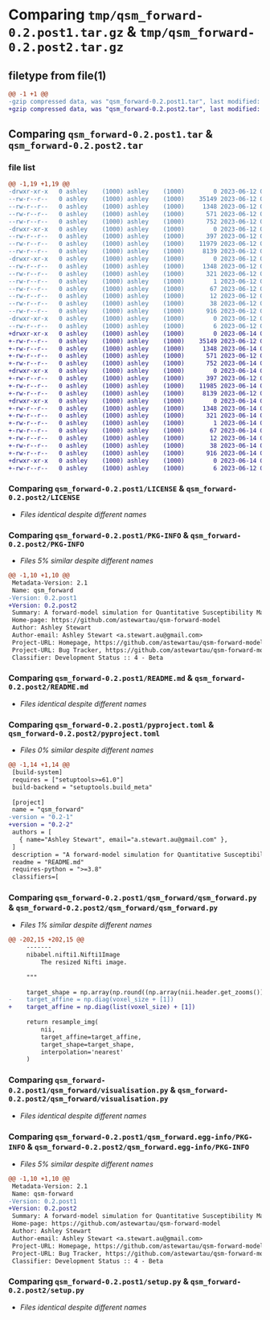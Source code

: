 # Comparing `tmp/qsm_forward-0.2.post1.tar.gz` & `tmp/qsm_forward-0.2.post2.tar.gz`

## filetype from file(1)

```diff
@@ -1 +1 @@
-gzip compressed data, was "qsm_forward-0.2.post1.tar", last modified: Mon Jun 12 07:02:25 2023, max compression
+gzip compressed data, was "qsm_forward-0.2.post2.tar", last modified: Wed Jun 14 02:05:05 2023, max compression
```

## Comparing `qsm_forward-0.2.post1.tar` & `qsm_forward-0.2.post2.tar`

### file list

```diff
@@ -1,19 +1,19 @@
-drwxr-xr-x   0 ashley    (1000) ashley    (1000)        0 2023-06-12 07:02:25.984252 qsm_forward-0.2.post1/
--rw-r--r--   0 ashley    (1000) ashley    (1000)    35149 2023-06-12 05:17:28.000000 qsm_forward-0.2.post1/LICENSE
--rw-r--r--   0 ashley    (1000) ashley    (1000)     1348 2023-06-12 07:02:25.984252 qsm_forward-0.2.post1/PKG-INFO
--rw-r--r--   0 ashley    (1000) ashley    (1000)      571 2023-06-12 04:37:47.000000 qsm_forward-0.2.post1/README.md
--rw-r--r--   0 ashley    (1000) ashley    (1000)      752 2023-06-12 07:02:11.000000 qsm_forward-0.2.post1/pyproject.toml
-drwxr-xr-x   0 ashley    (1000) ashley    (1000)        0 2023-06-12 07:02:25.984252 qsm_forward-0.2.post1/qsm_forward/
--rw-r--r--   0 ashley    (1000) ashley    (1000)      397 2023-06-12 05:17:28.000000 qsm_forward-0.2.post1/qsm_forward/__init__.py
--rw-r--r--   0 ashley    (1000) ashley    (1000)    11979 2023-06-12 05:17:28.000000 qsm_forward-0.2.post1/qsm_forward/qsm_forward.py
--rw-r--r--   0 ashley    (1000) ashley    (1000)     8139 2023-06-12 05:17:28.000000 qsm_forward-0.2.post1/qsm_forward/visualisation.py
-drwxr-xr-x   0 ashley    (1000) ashley    (1000)        0 2023-06-12 07:02:25.984252 qsm_forward-0.2.post1/qsm_forward.egg-info/
--rw-r--r--   0 ashley    (1000) ashley    (1000)     1348 2023-06-12 07:02:25.000000 qsm_forward-0.2.post1/qsm_forward.egg-info/PKG-INFO
--rw-r--r--   0 ashley    (1000) ashley    (1000)      321 2023-06-12 07:02:25.000000 qsm_forward-0.2.post1/qsm_forward.egg-info/SOURCES.txt
--rw-r--r--   0 ashley    (1000) ashley    (1000)        1 2023-06-12 07:02:25.000000 qsm_forward-0.2.post1/qsm_forward.egg-info/dependency_links.txt
--rw-r--r--   0 ashley    (1000) ashley    (1000)       67 2023-06-12 07:02:25.000000 qsm_forward-0.2.post1/qsm_forward.egg-info/requires.txt
--rw-r--r--   0 ashley    (1000) ashley    (1000)       12 2023-06-12 07:02:25.000000 qsm_forward-0.2.post1/qsm_forward.egg-info/top_level.txt
--rw-r--r--   0 ashley    (1000) ashley    (1000)       38 2023-06-12 07:02:25.984252 qsm_forward-0.2.post1/setup.cfg
--rw-r--r--   0 ashley    (1000) ashley    (1000)      916 2023-06-12 07:02:07.000000 qsm_forward-0.2.post1/setup.py
-drwxr-xr-x   0 ashley    (1000) ashley    (1000)        0 2023-06-12 07:02:25.984252 qsm_forward-0.2.post1/tests/
--rw-r--r--   0 ashley    (1000) ashley    (1000)        6 2023-06-12 05:17:28.000000 qsm_forward-0.2.post1/tests/test_qsm_forward.py
+drwxr-xr-x   0 ashley    (1000) ashley    (1000)        0 2023-06-14 02:05:05.004993 qsm_forward-0.2.post2/
+-rw-r--r--   0 ashley    (1000) ashley    (1000)    35149 2023-06-12 05:17:28.000000 qsm_forward-0.2.post2/LICENSE
+-rw-r--r--   0 ashley    (1000) ashley    (1000)     1348 2023-06-14 02:05:05.004993 qsm_forward-0.2.post2/PKG-INFO
+-rw-r--r--   0 ashley    (1000) ashley    (1000)      571 2023-06-12 04:37:47.000000 qsm_forward-0.2.post2/README.md
+-rw-r--r--   0 ashley    (1000) ashley    (1000)      752 2023-06-14 02:03:58.000000 qsm_forward-0.2.post2/pyproject.toml
+drwxr-xr-x   0 ashley    (1000) ashley    (1000)        0 2023-06-14 02:05:05.001659 qsm_forward-0.2.post2/qsm_forward/
+-rw-r--r--   0 ashley    (1000) ashley    (1000)      397 2023-06-12 05:17:28.000000 qsm_forward-0.2.post2/qsm_forward/__init__.py
+-rw-r--r--   0 ashley    (1000) ashley    (1000)    11985 2023-06-14 02:03:24.000000 qsm_forward-0.2.post2/qsm_forward/qsm_forward.py
+-rw-r--r--   0 ashley    (1000) ashley    (1000)     8139 2023-06-12 05:17:28.000000 qsm_forward-0.2.post2/qsm_forward/visualisation.py
+drwxr-xr-x   0 ashley    (1000) ashley    (1000)        0 2023-06-14 02:05:05.004993 qsm_forward-0.2.post2/qsm_forward.egg-info/
+-rw-r--r--   0 ashley    (1000) ashley    (1000)     1348 2023-06-14 02:05:04.000000 qsm_forward-0.2.post2/qsm_forward.egg-info/PKG-INFO
+-rw-r--r--   0 ashley    (1000) ashley    (1000)      321 2023-06-14 02:05:04.000000 qsm_forward-0.2.post2/qsm_forward.egg-info/SOURCES.txt
+-rw-r--r--   0 ashley    (1000) ashley    (1000)        1 2023-06-14 02:05:04.000000 qsm_forward-0.2.post2/qsm_forward.egg-info/dependency_links.txt
+-rw-r--r--   0 ashley    (1000) ashley    (1000)       67 2023-06-14 02:05:04.000000 qsm_forward-0.2.post2/qsm_forward.egg-info/requires.txt
+-rw-r--r--   0 ashley    (1000) ashley    (1000)       12 2023-06-14 02:05:04.000000 qsm_forward-0.2.post2/qsm_forward.egg-info/top_level.txt
+-rw-r--r--   0 ashley    (1000) ashley    (1000)       38 2023-06-14 02:05:05.004993 qsm_forward-0.2.post2/setup.cfg
+-rw-r--r--   0 ashley    (1000) ashley    (1000)      916 2023-06-14 02:04:09.000000 qsm_forward-0.2.post2/setup.py
+drwxr-xr-x   0 ashley    (1000) ashley    (1000)        0 2023-06-14 02:05:05.004993 qsm_forward-0.2.post2/tests/
+-rw-r--r--   0 ashley    (1000) ashley    (1000)        6 2023-06-12 05:17:28.000000 qsm_forward-0.2.post2/tests/test_qsm_forward.py
```

### Comparing `qsm_forward-0.2.post1/LICENSE` & `qsm_forward-0.2.post2/LICENSE`

 * *Files identical despite different names*

### Comparing `qsm_forward-0.2.post1/PKG-INFO` & `qsm_forward-0.2.post2/PKG-INFO`

 * *Files 5% similar despite different names*

```diff
@@ -1,10 +1,10 @@
 Metadata-Version: 2.1
 Name: qsm_forward
-Version: 0.2.post1
+Version: 0.2.post2
 Summary: A forward-model simulation for Quantitative Susceptibility Mapping
 Home-page: https://github.com/astewartau/qsm-forward-model
 Author: Ashley Stewart
 Author-email: Ashley Stewart <a.stewart.au@gmail.com>
 Project-URL: Homepage, https://github.com/astewartau/qsm-forward-model
 Project-URL: Bug Tracker, https://github.com/astewartau/qsm-forward-model/issues
 Classifier: Development Status :: 4 - Beta
```

### Comparing `qsm_forward-0.2.post1/README.md` & `qsm_forward-0.2.post2/README.md`

 * *Files identical despite different names*

### Comparing `qsm_forward-0.2.post1/pyproject.toml` & `qsm_forward-0.2.post2/pyproject.toml`

 * *Files 0% similar despite different names*

```diff
@@ -1,14 +1,14 @@
 [build-system]
 requires = ["setuptools>=61.0"]
 build-backend = "setuptools.build_meta"
 
 [project]
 name = "qsm_forward"
-version = "0.2-1"
+version = "0.2-2"
 authors = [
   { name="Ashley Stewart", email="a.stewart.au@gmail.com" },
 ]
 description = "A forward-model simulation for Quantitative Susceptibility Mapping"
 readme = "README.md"
 requires-python = ">=3.8"
 classifiers=[
```

### Comparing `qsm_forward-0.2.post1/qsm_forward/qsm_forward.py` & `qsm_forward-0.2.post2/qsm_forward/qsm_forward.py`

 * *Files 1% similar despite different names*

```diff
@@ -202,15 +202,15 @@
     -------
     nibabel.nifti1.Nifti1Image
         The resized Nifti image.
 
     """
     
     target_shape = np.array(np.round((np.array(nii.header.get_zooms()) / voxel_size) * np.array(nii.header.get_data_shape())), dtype=int)
-    target_affine = np.diag(voxel_size + [1])
+    target_affine = np.diag(list(voxel_size) + [1])
     
     return resample_img(
         nii,
         target_affine=target_affine,
         target_shape=target_shape,
         interpolation='nearest'
     )
```

### Comparing `qsm_forward-0.2.post1/qsm_forward/visualisation.py` & `qsm_forward-0.2.post2/qsm_forward/visualisation.py`

 * *Files identical despite different names*

### Comparing `qsm_forward-0.2.post1/qsm_forward.egg-info/PKG-INFO` & `qsm_forward-0.2.post2/qsm_forward.egg-info/PKG-INFO`

 * *Files 5% similar despite different names*

```diff
@@ -1,10 +1,10 @@
 Metadata-Version: 2.1
 Name: qsm-forward
-Version: 0.2.post1
+Version: 0.2.post2
 Summary: A forward-model simulation for Quantitative Susceptibility Mapping
 Home-page: https://github.com/astewartau/qsm-forward-model
 Author: Ashley Stewart
 Author-email: Ashley Stewart <a.stewart.au@gmail.com>
 Project-URL: Homepage, https://github.com/astewartau/qsm-forward-model
 Project-URL: Bug Tracker, https://github.com/astewartau/qsm-forward-model/issues
 Classifier: Development Status :: 4 - Beta
```

### Comparing `qsm_forward-0.2.post1/setup.py` & `qsm_forward-0.2.post2/setup.py`

 * *Files identical despite different names*

